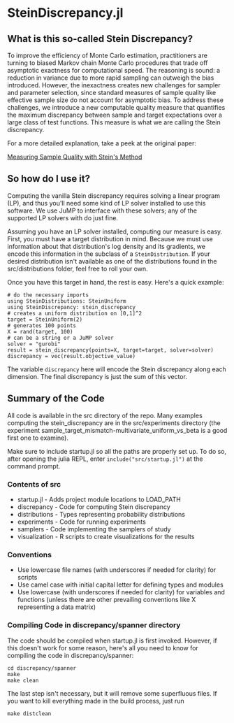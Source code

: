 # SteinDiscrepancy.jl

## What is this so-called Stein Discrepancy?

To improve the efficiency of Monte Carlo estimation, practitioners are
turning to biased Markov chain Monte Carlo procedures that trade off
asymptotic exactness for computational speed. The reasoning is sound: a
reduction in variance due to more rapid sampling can outweigh the bias
introduced. However, the inexactness creates new challenges for sampler and
parameter selection, since standard measures of sample quality like
effective sample size do not account for asymptotic bias. To address these
challenges, we introduce a new computable quality measure that quantifies
the maximum discrepancy between sample and target expectations over a large
class of test functions. This measure is what we are calling the
Stein discrepancy.

For a more detailed explanation, take a peek at the original paper:

[Measuring Sample Quality with Stein's Method](http://arxiv.org/abs/1506.03039)

## So how do I use it?

Computing the vanilla Stein discrepancy requires solving a linear program (LP), and
thus you'll need some kind of LP solver installed to use this
software. We use JuMP to interface with these solvers; any of the supported
LP solvers with do just fine.

Assuming you have an LP solver installed, computing our measure is easy.
First, you must have a target distribution in mind. Because we must use
information about that distribution's log density and its gradients, we
encode this information in the subclass of a `SteinDistribution`. If your
desired distribution isn't available as one of the distributions found in
the src/distributions folder, feel free to roll your own.

Once you have this target in hand, the rest is easy. Here's a quick example:

```
# do the necessary imports
using SteinDistributions: SteinUniform
using SteinDiscrepancy: stein_discrepancy
# creates a uniform distribution on [0,1]^2
target = SteinUniform(2)
# generates 100 points
X = rand(target, 100)
# can be a string or a JuMP solver
solver = "gurobi"
result = stein_discrepancy(points=X, target=target, solver=solver)
discrepancy = vec(result.objective_value)
```

The variable `discrepancy` here will encode the Stein discrepancy along each
dimension. The final discrepancy is just the sum of this vector.

## Summary of the Code

All code is available in the src directory of the repo. Many examples
computing the stein_discrepancy are in the src/experiments directory
(the experiment sample_target_mismatch-multivariate_uniform_vs_beta
is a good first one to examine).

Make sure to include startup.jl so all the paths are properly set up.
To do so, after opening the julia REPL, enter `include("src/startup.jl")`
at the command prompt.

### Contents of src

* startup.jl - Adds project module locations to LOAD_PATH
* discrepancy - Code for computing Stein discrepancy
* distributions - Types representing probability distributions
* experiments - Code for running experiments
* samplers - Code implementing the samplers of study
* visualization - R scripts to create visualizations for the results

### Conventions

* Use lowercase file names (with underscores if needed for clarity) for scripts
* Use camel case with initial capital letter for defining types and modules
* Use lowercase (with underscores if needed for clarity) for variables and
  functions (unless there are other prevailing conventions like X representing
  a data matrix)

### Compiling Code in discrepancy/spanner directory

The code should be compiled when startup.jl is first invoked. However,
if this doesn't work for some reason, here's all you need to know for compiling
the code in discrepancy/spanner:

```
cd discrepancy/spanner
make
make clean
```

The last step isn't necessary, but it will remove some superfluous
files. If you want to kill everything made in the build process, just run

```
make distclean
```